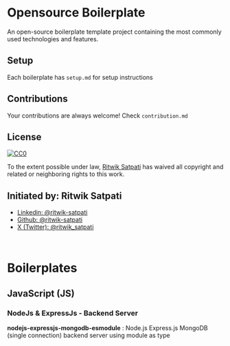 # Opensource Boilerplate
An open-source boilerplate template project containing the most commonly used technologies and features.

## Setup
Each boilerplate has `setup.md` for setup instructions 
## Contributions
Your contributions are always welcome!
Check `contribution.md`

## License

[![CC0](https://licensebuttons.net/p/zero/1.0/88x31.png)](http://creativecommons.org/publicdomain/zero/1.0/)

To the extent possible under law, [Ritwik Satpati](https://www.linkedin.com/in/ritwik-satpati/) has waived all copyright and related or neighboring rights to this work.

## Initiated by: Ritwik Satpati
- [Linkedin: @ritwik-satpati](https://www.linkedin.com/in/ritwik-satpati/)
- [Github: @ritwik-satpati](https://github.com/ritwik-satpati)
- [X (Twitter): @ritwik_satpati](https://twitter.com/ritwik_satpati)

<br>

# Boilerplates

## JavaScript (JS)

### NodeJs & ExpressJs - Backend Server

__nodejs-expressjs-mongodb-esmodule__ : Node.js Express.js MongoDB (single connection) backend server using module as type
